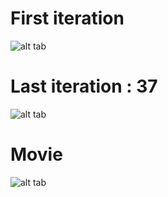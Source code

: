 # First iteration

![alt tab](https://user-images.githubusercontent.com/26437161/27228779-43c39024-52a9-11e7-8d25-426e584ce3fb.png)

# Last iteration : 37 
![alt tab](https://user-images.githubusercontent.com/26437161/27228780-43dbe0c0-52a9-11e7-8c7d-68f8afdd1162.png)

# Movie
![alt tab](https://user-images.githubusercontent.com/26437161/27228499-2c9beb9a-52a8-11e7-89e0-243ae7fea0bb.gif)

